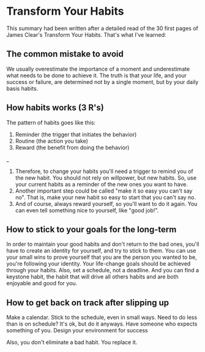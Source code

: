 # Transform Your Habits

This summary had been written after a detailed read of the 30 first pages of James Clear's Transform Your Habits. That's what I've learned:

## The common mistake to avoid
We usually overestimate the importance of a moment and underestimate what needs to be done to achieve it. The truth is that your life, and your success or failure, are determined not by a single moment, but by your daily basis habits.

## How habits works (3 R's)
The pattern of habits goes like this:
1. Reminder (the trigger that initiates the behavior)
2. Routine (the action you take)
3. Reward (the benefit from doing the behavior)

_
1. Therefore, to change your habits you'll need a trigger to remind you of the new habit. You should not rely on willpower, but new habits. 
So, use your current habits as a reminder of the new ones you want to have.
2. Another important step could be called "make it so easy you can't say no".  That is, make your new habit so easy to start that you can't say no.
3. And of course, always reward yourself, so you'll want to do it again. You can even tell something nice to yourself, like "good job!".

## How to stick to your goals for the long-term
In order to maintain your good habits and don't return to the bad ones, you'll have to create an identity for yourself, and try to stick to them. You can use your small wins to prove yourself that you are the person you wanted to be, you're following your identity.
Your life-change goals should be achieved through your habits.
Also, set a schedule, not a deadline.
And you can find a keystone habit, the habit that will drive all others habits and are both enjoyable and good for you.

## How to get back on track after slipping up
Make a calendar.
Stick to the schedule, even in small ways. Need to do less than is on schedule? It's ok, but do it anyways.
Have someone who expects something of you.
Design your environment for success

Also, you don't eliminate a bad habit. You replace it.

##
